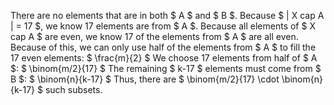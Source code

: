 There are no elements that are in both $ A $ and $ B $.
Because $ | X cap A | = 17 $, we know 17 elements are from $ A $.
Because all elements of $ X cap A $ are even, we know 17 of the elements from $ A $ are all even.
Because of this, we can only use half of the elements from $ A $ to fill the 17 even elements: $ \frac{m}{2} $
We choose 17 elements from half of $ A $: $ \binom{m/2}{17} $
The remaining $ k-17 $ elements must come from $ B $: $ \binom{n}{k-17} $
Thus, there are $ \binom{m/2}{17} \cdot \binom{n}{k-17} $ such subsets.
